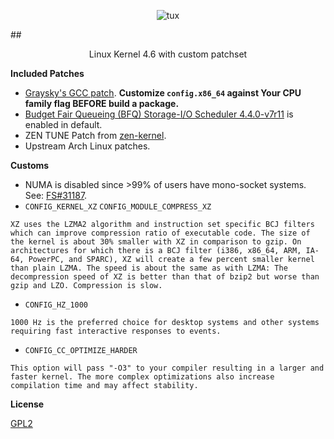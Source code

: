 
<p align="center">
  <img src="http://i.imgur.com/BbD1jGBl.jpg" alt="tux"/>
</p>

##<p align="center">Linux Kernel 4.6 with custom patchset<br/></p>

**Included Patches**

 - [Graysky's GCC patch](https://github.com/graysky2/kernel_gcc_patch). **Customize `config.x86_64` against Your CPU family flag BEFORE build a package.**
 - [Budget Fair Queueing (BFQ) Storage-I/O Scheduler 4.4.0-v7r11](http://algo.ing.unimo.it/people/paolo/disk_sched/sources.php) is enabled in default.
 - ZEN TUNE Patch from [zen-kernel](https://github.com/zen-kernel/zen-kernel).
 - Upstream Arch Linux patches.
 
**Customs**

 - NUMA is disabled since >99% of users have mono-socket systems. See: [FS#31187](https://bugs.archlinux.org/task/31187).
 - `CONFIG_KERNEL_XZ` `CONFIG_MODULE_COMPRESS_XZ`
 ```
 XZ uses the LZMA2 algorithm and instruction set specific BCJ filters which can improve compression ratio of executable code. The size of the kernel is about 30% smaller with XZ in comparison to gzip. On architectures for which there is a BCJ filter (i386, x86_64, ARM, IA-64, PowerPC, and SPARC), XZ will create a few percent smaller kernel than plain LZMA. The speed is about the same as with LZMA: The decompression speed of XZ is better than that of bzip2 but worse than gzip and LZO. Compression is slow.
 ```
 - `CONFIG_HZ_1000`
 ```
1000 Hz is the preferred choice for desktop systems and other systems requiring fast interactive responses to events.
 ```
 - `CONFIG_CC_OPTIMIZE_HARDER`
 ```
This option will pass "-O3" to your compiler resulting in a larger and faster kernel. The more complex optimizations also increase compilation time and may affect stability.
 ```
**License**

[GPL2](https://www.gnu.org/licenses/gpl-2.0.txt)
